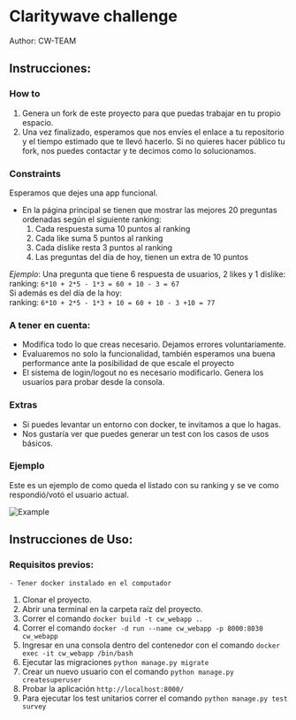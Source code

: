 # Claritywave challenge

Author: CW-TEAM

## Instrucciones:

### How to
1. Genera un fork de este proyecto para que puedas trabajar en tu propio espacio.
2. Una vez finalizado, esperamos que nos envíes el enlace a tu repositorio y el tiempo estimado que te llevó hacerlo. Si no quieres hacer público tu fork, nos puedes contactar y te decimos como lo solucionamos.

### Constraints

Esperamos que dejes una app funcional. 
* En la página principal se tienen que mostrar las mejores 20 preguntas ordenadas según el siguiente ranking:
    1. Cada respuesta suma 10 puntos al ranking
    2. Cada like suma 5 puntos al ranking
    3. Cada dislike resta 3 puntos al ranking
    4. Las preguntas del día de hoy, tienen un extra de 10 puntos
    

_Ejemplo_:
Una pregunta que tiene 6 respuesta de usuarios, 2 likes y 1 dislike:  
ranking: `6*10 + 2*5 - 1*3 = 60 + 10 - 3 = 67`  
Si además es del día de la hoy:  
ranking: `6*10 + 2*5 - 1*3 + 10 = 60 + 10 - 3 +10 = 77`

### A tener en cuenta:
- Modifica todo lo que creas necesario. Dejamos errores voluntariamente.
- Evaluaremos no solo la funcionalidad, también esperamos una buena performance ante la posibilidad de que escale el proyecto
- El sistema de login/logout no es necesario modificarlo. Genera los usuarios para probar desde la consola.

### Extras
- Si puedes levantar un entorno con docker, te invitamos a que lo hagas.
- Nos gustaría ver que puedes generar un test con los casos de usos básicos.

### 

### Ejemplo
Este es un ejemplo de como queda el listado con su ranking y se ve como respondió/votó el usuario actual.

![Example](example.png)



## Instrucciones de Uso:
### Requisitos previos:
    - Tener docker instalado en el computador

1. Clonar el proyecto.
2. Abrir una terminal en la carpeta raíz del proyecto.
3. Correr el comando `docker build -t cw_webapp .`.
4. Correr el comando `docker -d run --name cw_webapp -p 8000:8030 cw_webapp`
5. Ingresar en una consola dentro del contenedor con el comando `docker exec -it cw_webapp /bin/bash`
6. Ejecutar las migraciones `python manage.py migrate`
7. Crear un nuevo usuario con el comando `python manage.py createsuperuser`
8. Probar la aplicación `http://localhost:8000/`
9. Para ejecutar los test unitarios correr el comando `python manage.py test survey`